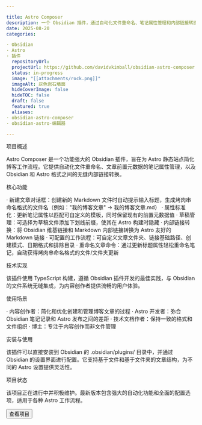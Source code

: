 ```yaml
---

title: Astro Composer
description: 一个 Obsidian 插件，通过自动化文件重命名、笔记属性管理和内部链接转换，轻松创建和管理 Astro 博客文章。
date: 2025-08-20
categories:

· Obsidian
· Astro
· 插件
  repositoryUrl:
  projectUrl: https://github.com/davidvkimball/obsidian-astro-composer
  status: in-progress
  image: "[[attachments/rock.png]]"
  imageAlt: 灰色岩石墙面
  hideCoverImage: false
  hideTOC: false
  draft: false
  featured: true
  aliases:
· obsidian-astro-composer
· obsidian-astro-编辑器

---
```


项目概述

Astro Composer 是一个功能强大的 Obsidian 插件，旨在为 Astro 静态站点简化博客工作流程。它提供自动化文件重命名、文章前置元数据的笔记属性管理，以及 Obsidian 和 Astro 格式之间的无缝内部链接转换。

核心功能

· 新建文章对话框：创建新的 Markdown 文件时自动提示输入标题，生成烤肉串命名格式的文件名（例如："我的博客文章" → 我的博客文章.md）
· 属性标准化：更新笔记属性以匹配可自定义的模板，同时保留现有的前置元数据值
· 草稿管理：可选择为草稿文件添加下划线前缀，使其在 Astro 构建时隐藏
· 内部链接转换：将 Obsidian 维基链接和 Markdown 内部链接转换为 Astro 友好的 Markdown 链接
· 可配置的工作流程：可自定义文章文件夹、链接基础路径、创建模式、日期格式和排除目录
· 重命名文章命令：通过更新标题属性轻松重命名笔记，自动获得烤肉串命名格式的文件/文件夹更新

技术实现

该插件使用 TypeScript 构建，遵循 Obsidian 插件开发的最佳实践，与 Obsidian 的文件系统无缝集成，为内容创作者提供流畅的用户体验。

使用场景

· 内容创作者：简化和优化创建和管理博客文章的过程
· Astro 开发者：弥合 Obsidian 笔记记录和 Astro 发布之间的差距
· 技术文档作者：保持一致的格式和文件组织
· 博主：专注于内容创作而非文件管理

安装与使用

该插件可以直接安装到 Obsidian 的 .obsidian/plugins/ 目录中，并通过 Obsidian 的设置界面进行配置。它支持基于文件和基于文件夹的文章结构，为不同的 Astro 设置提供灵活性。

项目状态

该项目正在进行中并积极维护。最新版本包含强大的自动化功能和全面的配置选项，适用于各种 Astro 工作流程。

<a href="https://github.com/davidvkimball/obsidian-astro-composer" class="no-styling no-underline" target="_blank"><button class="btn btn-primary w-full">
查看项目
</button></a>